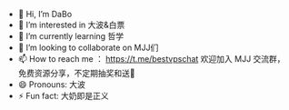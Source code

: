 - 👋 Hi, I’m DaBo
- 👀 I’m interested in 大波&白票
- 🌱 I’m currently learning 哲学
- 💞️ I’m looking to collaborate on MJJ们
- 📫 How to reach me ： https://t.me/bestvpschat  欢迎加入 MJJ 交流群，免费资源分享，不定期抽奖和送🐔
- 😄 Pronouns: 大波
- ⚡ Fun fact: 大奶即是正义

<!---
DaBoWin/DaBoWin is a ✨ special ✨ repository because its `README.md` (this file) appears on your GitHub profile.
You can click the Preview link to take a look at your changes.
--->
